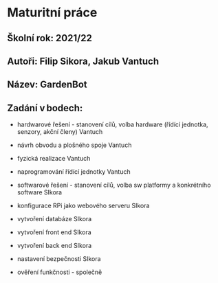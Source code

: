 # Maturitní práce  

## Školní rok:	2021/22 

## Autoři:		Filip Sikora, Jakub Vantuch 

## Název:		GardenBot 

## Zadání v bodech: 

- hardwarové řešení - stanovení cílů, volba hardware (řídící jednotka, senzory, akční členy) Vantuch 

- návrh obvodu a plošného spoje Vantuch 

- fyzická realizace Vantuch 

- naprogramování řídící jednotky Vantuch 

- softwarové řešení - stanovení cílů, volba sw platformy a konkrétního software SIkora 

- konfigurace RPi jako webového serveru SIkora 

- vytvoření databáze SIkora 

- vytvoření front end SIkora 

- vytvoření back end SIkora 

- nastavení bezpečnosti SIkora 

- ověření funkčnosti - společně 

